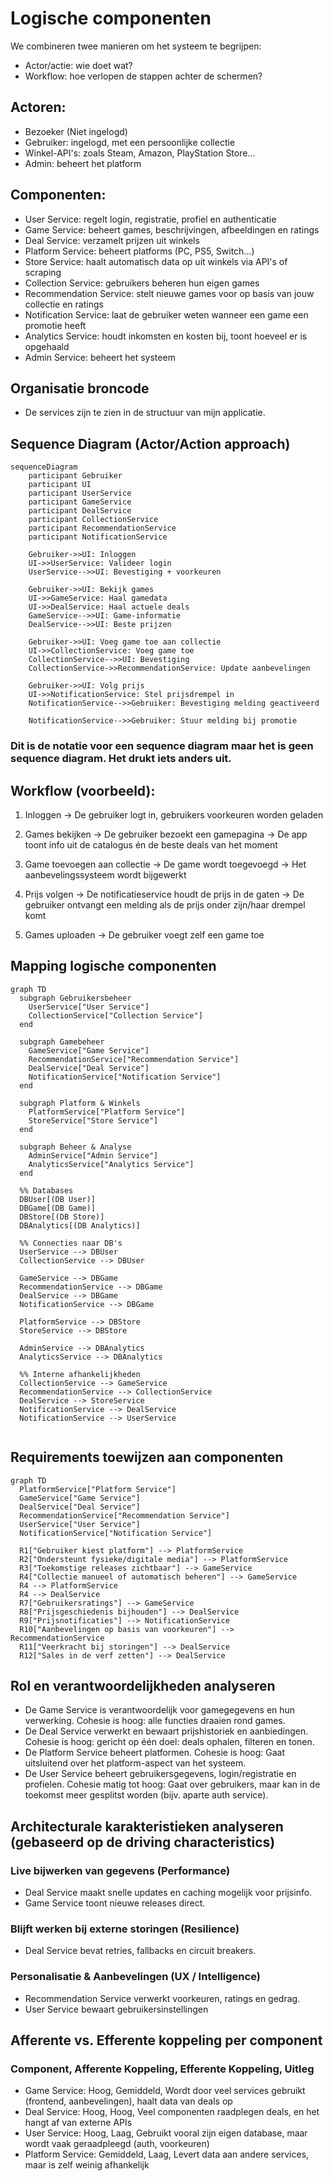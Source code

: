 # Logische componenten

We combineren twee manieren om het systeem te begrijpen:

- Actor/actie: wie doet wat?
- Workflow: hoe verlopen de stappen achter de schermen?

## Actoren:

- Bezoeker (Niet ingelogd)
- Gebruiker: ingelogd, met een persoonlijke collectie
- Winkel-API's: zoals Steam, Amazon, PlayStation Store…
- Admin: beheert het platform

## Componenten:

- User Service: regelt login, registratie, profiel en authenticatie
- Game Service: beheert games, beschrijvingen, afbeeldingen en ratings
- Deal Service: verzamelt prijzen uit winkels
- Platform Service: beheert platforms (PC, PS5, Switch...)
- Store Service: haalt automatisch data op uit winkels via API's of scraping
- Collection Service: gebruikers beheren hun eigen games
- Recommendation Service: stelt nieuwe games voor op basis van jouw collectie en ratings
- Notification Service: laat de gebruiker weten wanneer een game een promotie heeft
- Analytics Service: houdt inkomsten en kosten bij, toont hoeveel er is opgehaald
- Admin Service: beheert het systeem

## Organisatie broncode

- De services zijn te zien in de structuur van mijn applicatie.

## Sequence Diagram (Actor/Action approach)

```mermaid
sequenceDiagram
    participant Gebruiker
    participant UI
    participant UserService
    participant GameService
    participant DealService
    participant CollectionService
    participant RecommendationService
    participant NotificationService

    Gebruiker->>UI: Inloggen
    UI->>UserService: Valideer login
    UserService-->>UI: Bevestiging + voorkeuren

    Gebruiker->>UI: Bekijk games
    UI->>GameService: Haal gamedata
    UI->>DealService: Haal actuele deals
    GameService-->>UI: Game-informatie
    DealService-->>UI: Beste prijzen

    Gebruiker->>UI: Voeg game toe aan collectie
    UI->>CollectionService: Voeg game toe
    CollectionService-->>UI: Bevestiging
    CollectionService->>RecommendationService: Update aanbevelingen

    Gebruiker->>UI: Volg prijs
    UI->>NotificationService: Stel prijsdrempel in
    NotificationService-->>Gebruiker: Bevestiging melding geactiveerd

    NotificationService-->>Gebruiker: Stuur melding bij promotie
```

### Dit is de notatie voor een sequence diagram maar het is geen sequence diagram. Het drukt iets anders uit.

## Workflow (voorbeeld):

1. Inloggen
   -> De gebruiker logt in, gebruikers voorkeuren worden geladen

2. Games bekijken
   -> De gebruiker bezoekt een gamepagina
   -> De app toont info uit de catalogus én de beste deals van het moment

3. Game toevoegen aan collectie
   -> De game wordt toegevoegd
   -> Het aanbevelingssysteem wordt bijgewerkt

4. Prijs volgen
   -> De notificatieservice houdt de prijs in de gaten
   -> De gebruiker ontvangt een melding als de prijs onder zijn/haar drempel komt

5. Games uploaden
   -> De gebruiker voegt zelf een game toe

## Mapping logische componenten

```mermaid
graph TD
  subgraph Gebruikersbeheer
    UserService["User Service"]
    CollectionService["Collection Service"]
  end

  subgraph Gamebeheer
    GameService["Game Service"]
    RecommendationService["Recommendation Service"]
    DealService["Deal Service"]
    NotificationService["Notification Service"]
  end

  subgraph Platform & Winkels
    PlatformService["Platform Service"]
    StoreService["Store Service"]
  end

  subgraph Beheer & Analyse
    AdminService["Admin Service"]
    AnalyticsService["Analytics Service"]
  end

  %% Databases
  DBUser[(DB User)]
  DBGame[(DB Game)]
  DBStore[(DB Store)]
  DBAnalytics[(DB Analytics)]

  %% Connecties naar DB's
  UserService --> DBUser
  CollectionService --> DBUser

  GameService --> DBGame
  RecommendationService --> DBGame
  DealService --> DBGame
  NotificationService --> DBGame

  PlatformService --> DBStore
  StoreService --> DBStore

  AdminService --> DBAnalytics
  AnalyticsService --> DBAnalytics

  %% Interne afhankelijkheden
  CollectionService --> GameService
  RecommendationService --> CollectionService
  DealService --> StoreService
  NotificationService --> DealService
  NotificationService --> UserService


```

## Requirements toewijzen aan componenten

```mermaid
graph TD
  PlatformService["Platform Service"]
  GameService["Game Service"]
  DealService["Deal Service"]
  RecommendationService["Recommendation Service"]
  UserService["User Service"]
  NotificationService["Notification Service"]

  R1["Gebruiker kiest platform"] --> PlatformService
  R2["Ondersteunt fysieke/digitale media"] --> PlatformService
  R3["Toekomstige releases zichtbaar"] --> GameService
  R4["Collectie manueel of automatisch beheren"] --> GameService
  R4 --> PlatformService
  R4 --> DealService
  R7["Gebruikersratings"] --> GameService
  R8["Prijsgeschiedenis bijhouden"] --> DealService
  R9["Prijsnotificaties"] --> NotificationService
  R10["Aanbevelingen op basis van voorkeuren"] --> RecommendationService
  R11["Veerkracht bij storingen"] --> DealService
  R12["Sales in de verf zetten"] --> DealService
```

## Rol en verantwoordelijkheden analyseren

- De Game Service is verantwoordelijk voor gamegegevens en hun verwerking. Cohesie is hoog: alle functies draaien rond games.
- De Deal Service verwerkt en bewaart prijshistoriek en aanbiedingen. Cohesie is hoog: gericht op één doel: deals ophalen, filteren en tonen.
- De Platform Service beheert platformen. Cohesie is hoog: Gaat uitsluitend over het platform-aspect van het systeem.
- De User Service beheert gebruikersgegevens, login/registratie en profielen. Cohesie matig tot hoog: Gaat over gebruikers, maar kan in de toekomst meer gesplitst worden (bijv. aparte auth service).

## Architecturale karakteristieken analyseren (gebaseerd op de driving characteristics)

### Live bijwerken van gegevens (Performance)

- Deal Service maakt snelle updates en caching mogelijk voor prijsinfo.
- Game Service toont nieuwe releases direct.

### Blijft werken bij externe storingen (Resilience)

- Deal Service bevat retries, fallbacks en circuit breakers.

### Personalisatie & Aanbevelingen (UX / Intelligence)

- Recommendation Service verwerkt voorkeuren, ratings en gedrag.
- User Service bewaart gebruikersinstellingen

## Afferente vs. Efferente koppeling per component

### Component, Afferente Koppeling, Efferente Koppeling, Uitleg

- Game Service: Hoog, Gemiddeld, Wordt door veel services gebruikt (frontend, aanbevelingen), haalt data van deals op
- Deal Service: Hoog, Hoog, Veel componenten raadplegen deals, en het hangt af van externe APIs
- User Service: Hoog, Laag, Gebruikt vooral zijn eigen database, maar wordt vaak geraadpleegd (auth, voorkeuren)
- Platform Service: Gemiddeld, Laag, Levert data aan andere services, maar is zelf weinig afhankelijk

